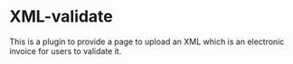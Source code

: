 # XML-validate
This is a plugin to provide a page to upload an XML which is an electronic invoice for users to validate it.
